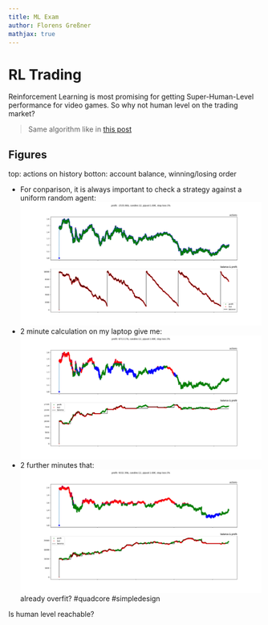 ```yaml
---
title: ML Exam
author: Florens Greßner
mathjax: true
---
```


# RL Trading

Reinforcement Learning is most promising for getting Super-Human-Level performance for video games. So why not human 
level on the trading market?

> Same algorithm like in [this post](../SnaKI)

## Figures
top: actions on history
botton: account balance, winning/losing order

- For conparison, it is always important to check a strategy against a uniform random agent: ![rand](./rand.png) 
- 2 minute calculation on my laptop give me: ![better](./better.png)
- 2 further minutes that: ![better](./best.png) already overfit? #quadcore #simpledesign

Is human level reachable?